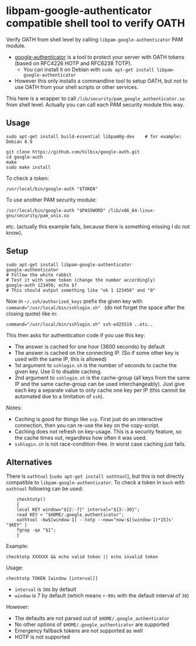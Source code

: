 # libpam-google-authenticator compatible shell tool to verify OATH

Verify OATH from shell level by calling `libpam-google-authenticator` PAM module.

- [google-authenticator](https://github.com/google/google-authenticator-libpam) is a tool to protect your server with OATH tokens (based on RFC4226 HOTP and RFC6238 TOTP).
  - You can install it on Debian with `sudo apt-get install libpam-google-authenticator`
- However this only installs a commandline tool to setup OATH, but not to use OATH from your shell scripts or other services.

This here is a wrapper to call `/lib/security/pam_google_authenticator.so` from shell level.
Actually you can call each PAM security module this way.


## Usage

    sudo apt-get install build-essential libpam0g-dev    # for example: Debian 8.9

    git clone https://github.com/hilbix/google-auth.git
    cd google-auth
    make
    sudo make install

To check a token:

    /usr/local/bin/google-auth "$TOKEN"

To use another PAM security module:

    /usr/local/bin/google-auth "$PASSWORD" /lib/x86_64-linux-gnu/security/pam_unix.so

etc. (actually this example fails, because there is something missing I do not know).


## Setup

	sudo apt-get install libpam-google-authenticator
	google-authenticator
	# Follow the white rabbit
	# Test it with some token (change the number accordingly)
	google-auth 123456; echo $?
	# This should output something like "ok 1 123456" and "0"

Now in `~/.ssh/authorized_keys` prefix the given key with `command="/usr/local/bin/sshlogin.sh" ` (do not forget the space after the closing quote) like in:

	command="/usr/local/bin/sshlogin.sh" ssh-ed25519 ..etc..

This then asks for authentication code if you use this key:

- The answer is cached for one hour (3600 seconds) by default
- The answer is cached on the connecting IP.  (So if some other key is used with the same IP, this is allowed)
- 1st argument to `sshlogin.sh` is the number of seconds to cache the given key.  Use 0 to disable caching.
- 2nd argument to `sshlogin.sh` is the cache-group (all keys from the same IP and the same cache-group can be used interchangeably).  Just give each key a separate value to only cache one key per IP (this cannot be automated due to a limitation of `ssh`).

Notes:

- Caching is good for things like `scp`.  First just do an interactive connection, then you can re-use the key on the copy-script.
- Caching does not refresh on key-usage.  This is a security feature, so the cache times out, regardless how often it was used.
- `sshlogin.sh` is not race-condition-free.  In worst case caching just fails.


## Alternatives

There is `oathtool` (`sudo apt-get install oathtool`), but this is not directly compatible to `libpam-google-authenticator`.  To check a token in `bash` with `oathtool` following can be used:

        checktotp()
        {
        local KEY window="${2:-7}" interval="${3:-30}";
        read KEY < "$HOME/.google_authenticator";
        oathtool -bw$[window-1] --totp --now="now-$[(window-1)*15]s' "$KEY" |
        fgrep -qx "$1";
        }

Example:

	checktotp XXXXXX && echo valid token || echo invalid token

Usage:

	checktotp TOKEN [window [interval]]

- `interval` is `30`s by default
- `window` is 7 by default (which means `+-90s` with the default interval of `30`)

However:

- The defaults are not parsed out of `$HOME/.google_authenticator`
- No other options of `$HOME/.google_authenticator` are supported
- Emergency fallback tokens are not supported as well
- HOTP is not supported

